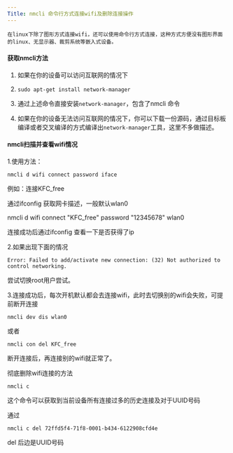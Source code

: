 ```yaml
---
Title: nmcli 命令行方式连接wifi及删除连接操作
---
```

    在linux下除了图形方式连接wifi，还可以使用命令行方式连接，这种方式方便没有图形界面的linux、无显示器、裁剪系统等嵌入式设备。

#### 获取nmcli方法
1. 如果在你的设备可以访问互联网的情况下
2. ```sudo apt-get install network-manager```
3. 通过上述命令直接安装```network-manager```，包含了nmcli 命令

4. 如果在你的设备无法访问互联网的情况下，你可以下载一份源码，通过目标板编译或者交叉编译的方式编译出```network-manager```工具，这里不多做描述。

#### nmcli扫描并查看wifi情况
1.使用方法：
```
nmcli d wifi connect password iface
``` 
    
   例如：连接KFC_free
    
   通过ifconfig 获取网卡描述，一般默认wlan0
    
   nmcli d wifi connect "KFC_free" password "12345678" wlan0

   连接成功后通过ifconfig 查看一下是否获得了ip
    

2.如果出现下面的情况

```
Error: Failed to add/activate new connection: (32) Not authorized to control networking. 
```
尝试切换root用户尝试。

3.连接成功后，每次开机默认都会去连接wifi，此时去切换别的wifi会失败，可提前断开连接

```nmcli dev dis wlan0```

或者

`nmcli con del KFC_free`

断开连接后，再连接别的wifi就正常了。

彻底删除wifi连接的方法

`nmcli c`

这个命令可以获取到当前设备所有连接过多的历史连接及对于UUID号码

通过

`nmcli c del 72ffd5f4-71f8-0001-b434-6122908cfd4e`

del 后边是UUID号码